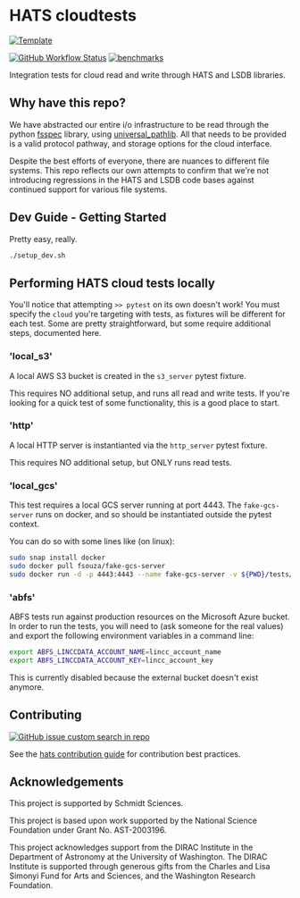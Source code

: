 # HATS cloudtests

[![Template](https://img.shields.io/badge/Template-LINCC%20Frameworks%20Python%20Project%20Template-brightgreen)](https://lincc-ppt.readthedocs.io/en/latest/)

[![GitHub Workflow Status](https://img.shields.io/github/actions/workflow/status/astronomy-commons/hats-cloudtests/smoke-test.yml)](https://github.com/astronomy-commons/hats-cloudtests/actions/workflows/smoke-test.yml)
[![benchmarks](https://img.shields.io/github/actions/workflow/status/astronomy-commons/hats-cloudtests/asv-main.yml?label=benchmarks)](https://astronomy-commons.github.io/hats-cloudtests/)

Integration tests for cloud read and write through HATS and LSDB libraries.

## Why have this repo?

We have abstracted our entire i/o infrastructure to be read through the python 
[fsspec](https://filesystem-spec.readthedocs.io/en/latest/index.html) library, 
using [universal_pathlib](https://github.com/fsspec/universal_pathlib).
All that needs to be provided is a valid protocol pathway, and storage options 
for the cloud interface.

Despite the best efforts of everyone, there are nuances to different file systems.
This repo reflects our own attempts to confirm that we're not introducing regressions
in the HATS and LSDB code bases against continued support for various file systems.

## Dev Guide - Getting Started

Pretty easy, really.

```bash
./setup_dev.sh
```

## Performing HATS cloud tests locally

You'll notice that attempting `>> pytest` on its own doesn't work! 
You must specify the `cloud` you're targeting with tests, as fixtures will be 
different for each test. Some are pretty straightforward, but some require
additional steps, documented here.

### 'local_s3'

A local AWS S3 bucket is created in the `s3_server` pytest fixture. 

This requires NO additional setup, and runs all read and write tests. 
If you're looking for a quick test of some functionality, this is a good place
to start.

### 'http'

A local HTTP server is instantianted via the `http_server` pytest fixture.

This requires NO additional setup, but ONLY runs read tests.

### 'local_gcs'

This test requires a local GCS server running at port 4443. 
The `fake-gcs-server` runs on docker, and so should be instantiated outside
the pytest context.

You can do so with some lines like (on linux):

```bash 
sudo snap install docker
sudo docker pull fsouza/fake-gcs-server
sudo docker run -d -p 4443:4443 --name fake-gcs-server -v ${PWD}/tests/cloud:/data fsouza/fake-gcs-server -scheme http -public-host 0.0.0.0:4443 -external-url http://localhost:4443
```

### 'abfs'

ABFS tests run against production resources on the Microsoft Azure bucket. 
In order to run the tests, you will need to (ask someone for the real values)
and export the following environment variables in a command line:

```bash
export ABFS_LINCCDATA_ACCOUNT_NAME=lincc_account_name
export ABFS_LINCCDATA_ACCOUNT_KEY=lincc_account_key
```

This is currently disabled because the external bucket doesn't exist anymore.

## Contributing

[![GitHub issue custom search in repo](https://img.shields.io/github/issues-search/astronomy-commons/hats-cloudtests?color=purple&label=Good%20first%20issues&query=is%3Aopen%20label%3A%22good%20first%20issue%22)](https://github.com/astronomy-commons/hats-cloudtests/issues?q=is%3Aissue+is%3Aopen+label%3A%22good+first+issue%22)

See the [hats contribution guide](https://hats.readthedocs.io/en/latest/guide/contributing.html)
for contribution best practices.

## Acknowledgements

This project is supported by Schmidt Sciences.

This project is based upon work supported by the National Science Foundation
under Grant No. AST-2003196.

This project acknowledges support from the DIRAC Institute in the Department of 
Astronomy at the University of Washington. The DIRAC Institute is supported 
through generous gifts from the Charles and Lisa Simonyi Fund for Arts and 
Sciences, and the Washington Research Foundation.
